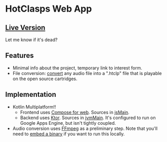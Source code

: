 # HotClasps Web App

## [Live Version](https://www.hotclasps.com)
Let me know if it's dead?

## Features
- Minimal info about the project, temporary link to interest form.
- File conversion: [convert](https://www.hotclasps.com/upload) any audio file into a ".htclp" file that is playable on the open source cartridges.

## Implementation
- Kotlin Multiplatform!!
  - Frontend uses [Compose for web](https://compose-web.ui.pages.jetbrains.team/). Sources in [jsMain](src/jsMain).
  - Backend uses [Ktor](https://ktor.io/). Sources in [jvmMain](src/jvmMain). It's configured to run on Google Apps Engine, but isn't tightly coupled.
- Audio conversion uses [FFmpeg](https://ffmpeg.org/) as a preliminary step. Note that you'll need to [embed a binary](src/jvmMain/kotlin/FFMpegWrapper.kt) if you want to run this locally. 